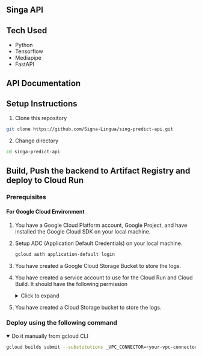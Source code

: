 ## Singa API

## Tech Used

- Python
- Tensorflow
- Mediapipe
- FastAPI

## API Documentation

## Setup Instructions

1. Clone this repository

```sh
git clone https://github.com/Signa-Lingua/sing-predict-api.git
```

2. Change directory

```sh
cd singa-predict-api
```

## Build, Push the backend to Artifact Registry and deploy to Cloud Run

### Prerequisites

#### For Google Cloud Environment

1. You have a Google Cloud Platform account, Google Project, and have installed the Google Cloud SDK on your local machine.
2. Setup ADC (Application Default Credentials) on your local machine.

   ```sh
   gcloud auth application-default login
   ```

3. You have created a Google Cloud Storage Bucket to store the logs.
4. You have created a service account to use for the Cloud Run and Cloud Build. It should have the following permission

   <details>
   <summary>Click to expand</summary>

   - Cloud Run Admin
   - Secret Manager Secret Accessor
   - Service Account User
   - Cloud Build Service Account

   </details>

5. You have created a Cloud Storage bucket to store the logs.

### Deploy using the following command

<details open>
<summary>Do it manually from gcloud CLI</summary>

```sh
gcloud builds submit --substitutions _VPC_CONNECTOR=<your-vpc-connector>,_MODEL_NAME=<your-model-name>,_SERVICE_ACCOUNT=<your-service-account>,_LOGBUCKET_NAME=<your-log-bucket-name>
```

</details>
